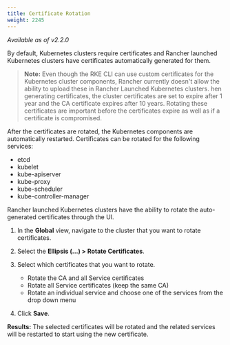 ```yaml
---
title: Certificate Rotation
weight: 2245
---
```


_Available as of v2.2.0_

By default, Kubernetes clusters require certificates and Rancher launched Kubernetes clusters have certificates automatically generated for them.

> **Note:** Even though the RKE CLI can use custom certificates for the Kubernetes cluster components, Rancher currently doesn't allow the ability to upload these in Rancher Launched Kubernetes clusters.
hen generating certificates, the cluster certificates are set to expire after 1 year and the CA certificate expires after 10 years. Rotating these certificates are important before the certificates expire as well as if a certificate is compromised.

After the certificates are rotated, the Kubernetes components are automatically restarted. Certificates can be rotated for the following services:

- etcd
- kubelet
- kube-apiserver
- kube-proxy
- kube-scheduler
- kube-controller-manager

Rancher launched Kubernetes clusters have the ability to rotate the auto-generated certificates through the UI.

1. In the **Global** view, navigate to the cluster that you want to rotate certificates.

2. Select the **Ellipsis (...) > Rotate Certificates**.

3. Select which certificates that you want to rotate.

   * Rotate the CA and all Service certificates
   * Rotate all Service certificates (keep the same CA)
   * Rotate an individual service and choose one of the services from the drop down menu

4. Click **Save**.

**Results:** The selected certificates will be rotated and the related services will be restarted to start using the new certificate.
